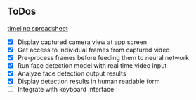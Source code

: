 ## ToDos
[timeline spreadsheet](https://docs.google.com/spreadsheets/d/1W_65tcI0yQaMXd4k4yNVHWNXbf-1m2IIhWQkJp4XYNo/edit#gid=0)
- [x] Display captured camera view at app screen
- [x] Get access to individual frames from captured video
- [x] Pre-process frames before feeding them to neural network
- [x] Run face detection model with real time video input
- [x] Analyze face detection output results
- [x] Display detection results in human readable form
- [ ] Integrate with keyboard interface
